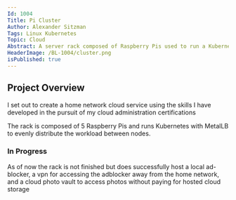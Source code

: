 ```yaml
---
Id: 1004
Title: Pi Cluster
Author: Alexander Sitzman
Tags: Linux Kubernetes
Topic: Cloud
Abstract: A server rack composed of Raspberry Pis used to run a Kubernetes Cluster
HeaderImage: /BL-1004/cluster.png
isPublished: true
---
```


## Project Overview

I set out to create a home network cloud service using the skills I have developed in the pursuit of my cloud administration certifications

The rack is composed of 5 Raspberry Pis and runs Kubernetes with MetalLB to evenly distribute the workload between nodes.

### In Progress

As of now the rack is not finished but does successfully host a local ad-blocker, a vpn for accessing the adblocker away from the home network, and a cloud photo vault to access photos without paying for hosted cloud storage